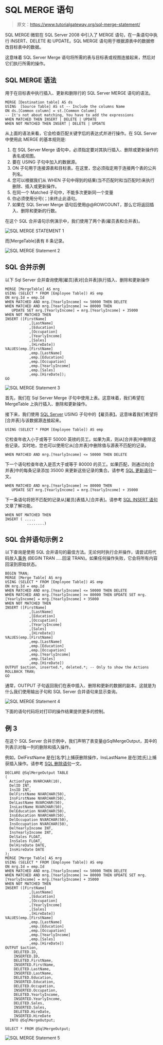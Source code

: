 # SQL MERGE 语句

> 原文：<https://www.tutorialgateway.org/sql-merge-statement/>

SQL MERGE:微软在 SQL Server 2008 中引入了 MERGE 语句，在一条语句中执行 INSERT、DELETE 和 UPDATE。SQL MERGE 语句用于根据源表中的数据修改目标表中的数据。

这意味着 SQL Server Merge 语句将所需的表与目标表或视图连接起来，然后对它们执行所需的操作。

## SQL MERGE 语法

用于在目标表中执行插入、更新和删除行的 SQL Server MERGE 语句的语法。

```
MERGE [Destination table] AS ds
USING  [Source Table] AS st -- Include the columns Name
ON ds.[Common column] = st.[Common Column]
-- It's not about matching, You have to add the expressions
WHEN MATCHED THEN INSERT | DELETE | UPDATE
WHEN NOT MATCHED THEN INSERT | DELETE | UPDATE 
```

从上面的语法来看，它会检查匹配关键字后的表达式并进行操作。在 SQL Server 中使用此 MERGE 的基本规则是:

1.  在 SQL Server Merge 语句中，必须指定要对其执行插入、删除或更新操作的表名或视图。
2.  要在 USING 子句中加入的数据源。
3.  ON 子句用于连接源表和目标表。在这里，您必须指定用于连接两个表的公共列名。
4.  您可以根据我们从 WHEN 子句中得到的结果(当不匹配时和当匹配时)来执行删除、插入或更新操作。
5.  在同一个 Matched 子句中，不能多次更新同一个变量
6.  你必须使用分号(；)来终止此语句。
7.  如果在 SQL Server Merge 语句后使用@@ROWCOUNT，那么它将返回插入、删除和更新的行数。

在这个 SQL 合并语句示例演示中，我们使用了两个表(雇员表和合并表)。

![SQL MERGE STATEMENT 1](img/8e88d9a3f44b31e38c0fbd081d67faf8.png)

而[MergeTable]表有 8 条记录。

![SQL MERGE Statement 2](img/20b5910a85f772421025b744599dcdf8.png)

## SQL 合并示例

以下 Sql Server 合并查询使用[雇员]表对[合并表]执行插入、删除和更新操作

```
MERGE [MergeTable] AS mrg
USING (SELECT * FROM [Employee Table]) AS emp
ON mrg.Id = emp.Id
WHEN MATCHED AND mrg.[YearlyIncome] <= 50000 THEN DELETE
WHEN MATCHED AND mrg.[YearlyIncome] >= 80000 THEN 
   UPDATE SET mrg.[YearlyIncome] = mrg.[YearlyIncome] + 35000
WHEN NOT MATCHED THEN
INSERT ([FirstName]
           ,[LastName]
           ,[Education]
           ,[Occupation]
           ,[YearlyIncome]
           ,[Sales]
           ,[HireDate])
VALUES(emp.[FirstName]
           ,emp.[LastName]
           ,emp.[Education]
           ,emp.[Occupation]
           ,emp.[YearlyIncome]
           ,emp.[Sales]
           ,emp.[HireDate]);
GO
```

![SQL MERGE Statement 3](img/c19d8597f98491596a317a67506de199.png)

首先，我们在 Sql Server Merge 子句中使用上表。这意味着，我们希望在 MergeTable 上执行插入、删除和更新操作。

接下来，我们使用 [SQL Server](https://www.tutorialgateway.org/sql/) USING 子句中的【雇员表】。这意味着我们希望将[合并表]与该数据源连接起来。

```
USING (SELECT * FROM [Employee Table]) AS emp
```

它检查年收入小于或等于 50000 英镑的员工。如果为真，则从[合并表]中删除这些记录。实时地，您也可以使用它从[合并表]中删除值与源表不匹配的记录。

```
WHEN MATCHED AND mrg.[YearlyIncome] <= 50000 THEN DELETE
```

下一个语句检查年收入是否大于或等于 80000 的员工。如果匹配，则通过向[合并表]中的每条记录添加 35000 来更新这些记录的集合。请参考 [SQL 更新语句](https://www.tutorialgateway.org/sql-update-statement/)一文。

```
WHEN MATCHED AND mrg.[YearlyIncome] >= 80000 THEN 
   UPDATE SET mrg.[YearlyIncome] = mrg.[YearlyIncome] + 35000
```

下一条语句将把不匹配的记录从[雇员]表插入[合并表]。请参考 [SQL INSERT 语句](https://www.tutorialgateway.org/sql-insert-statement/)文章了解功能。

```
WHEN NOT MATCHED THEN
INSERT ( .....
          ........)
```

## SQL 合并语句示例 2

以下查询是使用 SQL 合并语句的最佳方法。无论何时执行合并操作，请尝试将代码放入[事务](https://www.tutorialgateway.org/sql-transaction/) (BEGIN TRAN …..回滚 TRAN)。如果任何操作失败，它会将所有内容回滚到原始状态。

```
BEGIN TRAN;
MERGE [Merge Table] AS mrg
USING (SELECT * FROM [Employee Table]) AS emp
ON mrg.Id = emp.Id
WHEN MATCHED AND mrg.[YearlyIncome] <= 50000 THEN DELETE
WHEN MATCHED AND mrg.[YearlyIncome] >= 80000 THEN UPDATE SET mrg.[YearlyIncome] = mrg.[YearlyIncome] + 35000
WHEN NOT MATCHED THEN
INSERT ([FirstName]
           ,[LastName]
           ,[Education]
           ,[Occupation]
           ,[YearlyIncome]
           ,[Sales]
           ,[HireDate])
VALUES(emp.[FirstName]
           ,emp.[LastName]
           ,emp.[Education]
           ,emp.[Occupation]
           ,emp.[YearlyIncome]
           ,emp.[Sales]
           ,emp.[HireDate])
OUTPUT $action, inserted.*, deleted.*; -- Only to show the Actions 
ROLLBACK TRAN;
GO
```

通常，OUTPUT 子句返回我们在表中插入、删除和更新的数据的副本。这就是为什么我们使用输出子句和 SQL Server 合并语句来显示查询。

![SQL MERGE Statement 4](img/9c2cfbcc78e2a4a0bb4297d855b74b58.png)

下面的语句代码将对打印的操作结果提供更多的控制。

## 例 3

在这个 SQL Server 合并示例中，我们声明了表变量@SqlMergeOutput，其中的列表示对每一列的删除和插入操作。

例如，DelFirstName 是在[名字]上捕获删除操作，InsLastName 是在[姓氏]上捕获插入操作。请参考 [SQL 删除语句](https://www.tutorialgateway.org/sql-delete-statement/)一文。

```
DECLARE @SqlMergeOutput TABLE
(
  ActionType NVARCHAR(10),
  DelID INT,
  InsID INT,
  DelFirstName NVARCHAR(50),
  InsFirstName NVARCHAR(50),
  DelLastName NVARCHAR(50),
  InsLastName NVARCHAR(50),
  DelEducation NVARCHAR(50),
  InsEducation NVARCHAR(50),  
  DelOccupation NVARCHAR(50),
  InsOccupation NVARCHAR(50),
  DelYearlyIncome INT,
  InsYearlyIncome INT,
  DelSales FLOAT,
  InsSales FLOAT,
  DelHireDate DATE,
  InsHireDate DATE
);
MERGE [Merge Table] AS mrg
USING (SELECT * FROM [Employee Table]) AS emp
ON mrg.Id = emp.Id
WHEN MATCHED AND mrg.[YearlyIncome] <= 50000 THEN DELETE
WHEN MATCHED AND mrg.[YearlyIncome] >= 80000 THEN UPDATE SET mrg.[YearlyIncome] = mrg.[YearlyIncome] + 35000
WHEN NOT MATCHED THEN
INSERT ([FirstName]
           ,[LastName]
           ,[Education]
           ,[Occupation]
           ,[YearlyIncome]
           ,[Sales]
           ,[HireDate])
VALUES(emp.[FirstName]
           ,emp.[LastName]
           ,emp.[Education]
           ,emp.[Occupation]
           ,emp.[YearlyIncome]
           ,emp.[Sales]
           ,emp.[HireDate])
OUTPUT $action,  
    DELETED.ID,
    INSERTED.ID,
    DELETED.FirstName,
    INSERTED.FirstName,
    DELETED.LastName,
    INSERTED.LastName,
    DELETED.Education,
    INSERTED.Education,
    DELETED.Occupation,
    INSERTED.Occupation,
    DELETED.YearlyIncome,
    INSERTED.YearlyIncome,
    DELETED.Sales,
    INSERTED.Sales,
    DELETED.HireDate,
    INSERTED.HireDate 
  INTO @SqlMergeOutput;

SELECT * FROM @SqlMergeOutput;
```

![SQL MERGE Statement 5](img/4cef3e8939a671ea9aa55507afcc1763.png)